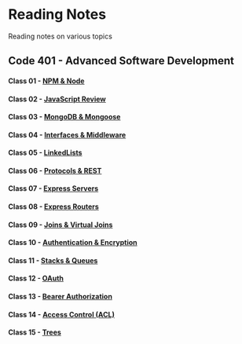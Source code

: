 # Reading Notes

Reading notes on various topics

## Code 401 - Advanced Software Development

#### Class 01 - [NPM & Node](https://JoelMWatson.github.io/reading-notes/class-01-reading)

#### Class 02 - [JavaScript Review](https://JoelMWatson.github.io/reading-notes/class-02-reading)

#### Class 03 - [MongoDB & Mongoose](https://JoelMWatson.github.io/reading-notes/class-03-reading)

#### Class 04 - [Interfaces & Middleware](https://JoelMWatson.github.io/reading-notes/class-04-reading)

#### Class 05 - [LinkedLists](https://JoelMWatson.github.io/reading-notes/class-05-reading)

#### Class 06 - [Protocols & REST](https://JoelMWatson.github.io/reading-notes/class-06-reading)

#### Class 07 - [Express Servers](https://JoelMWatson.github.io/reading-notes/class-07-reading)

#### Class 08 - [Express Routers](https://JoelMWatson.github.io/reading-notes/class-08-reading)

#### Class 09 - [Joins & Virtual Joins](https://JoelMWatson.github.io/reading-notes/class-09-reading)

#### Class 10 - [Authentication & Encryption](https://JoelMWatson.github.io/reading-notes/class-10-reading)

#### Class 11 - [Stacks & Queues](https://JoelMWatson.github.io/reading-notes/class-11-reading)

#### Class 12 - [OAuth](https://JoelMWatson.github.io/reading-notes/class-12-reading)

#### Class 13 - [Bearer Authorization](https://JoelMWatson.github.io/reading-notes/class-13-reading)

#### Class 14 - [Access Control (ACL)](https://JoelMWatson.github.io/reading-notes/class-14-reading)

#### Class 15 - [Trees](https://JoelMWatson.github.io/reading-notes/class-15-reading)
